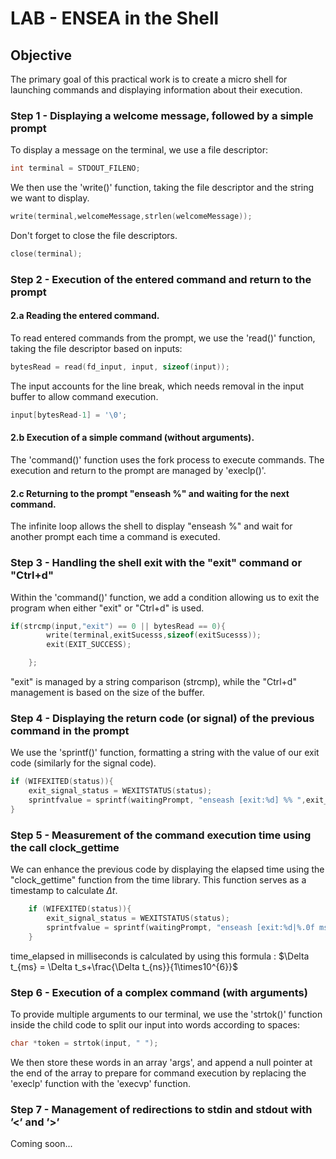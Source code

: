 # LAB - ENSEA in the Shell

## Objective

The primary goal of this practical work is to create a micro shell for launching commands and displaying information about their execution.

### Step 1 - Displaying a welcome message, followed by a simple prompt

To display a message on the terminal, we use a file descriptor:
```c
int terminal = STDOUT_FILENO;
```
We then use the 'write()' function, taking the file descriptor and the string we want to display.
```c
write(terminal,welcomeMessage,strlen(welcomeMessage));
```
Don't forget to close the file descriptors.
```c
close(terminal);
```

### Step 2 - Execution of the entered command and return to the prompt

#### 2.a Reading the entered command.
To read entered commands from the prompt, we use the 'read()' function, taking the file descriptor based on inputs:
```c
bytesRead = read(fd_input, input, sizeof(input));
```
The input accounts for the line break, which needs removal in the input buffer to allow command execution.
```c
input[bytesRead-1] = '\0';
```

#### 2.b Execution of a simple command (without arguments).

The 'command()' function uses the fork process to execute commands. The execution and return to the prompt are managed by 'execlp()'.


#### 2.c Returning to the prompt "enseash %" and waiting for the next command.
The infinite loop allows the shell to display "enseash %" and wait for another prompt each time a command is executed.

### Step 3 - Handling the shell exit with the "exit" command or "Ctrl+d"
Within the 'command()' function, we add a condition allowing us to exit the program when either "exit" or "Ctrl+d" is used.
```c
if(strcmp(input,"exit") == 0 || bytesRead == 0){   
        write(terminal,exitSucesss,sizeof(exitSucesss));
        exit(EXIT_SUCCESS);

    };
```
"exit" is managed by a string comparison (strcmp), while the "Ctrl+d" management is based on the size of the buffer.

### Step 4 - Displaying the return code (or signal) of the previous command in the prompt
We use the 'sprintf()' function, formatting a string with the value of our exit code (similarly for the signal code).
```c
if (WIFEXITED(status)){
    exit_signal_status = WEXITSTATUS(status);
    sprintfvalue = sprintf(waitingPrompt, "enseash [exit:%d] %% ",exit_signal_status);
}
```
### Step 5 - Measurement of the command execution time using the call clock_gettime
We can enhance the previous code by displaying the elapsed time using the "clock_gettime" function from the time library. This function serves as a timestamp to calculate $\Delta t$.
```c
    if (WIFEXITED(status)){
        exit_signal_status = WEXITSTATUS(status);
        sprintfvalue = sprintf(waitingPrompt, "enseash [exit:%d|%.0f ms] %% ",exit_signal_status,time_elapsed);
    }
```
time_elapsed in milliseconds is calculated by using this formula :
$\Delta t_{ms} = \Delta t_s+\frac{\Delta t_{ns}}{1\times10^{6}}$
### Step 6 - Execution of a complex command (with arguments)
To provide multiple arguments to our terminal, we use the 'strtok()' function inside the child code to split our input into words according to spaces:
```c
char *token = strtok(input, " ");
```
We then store these words in an array 'args', and append a null pointer at the end of the array to prepare for command execution by replacing the 'execlp' function with the 'execvp' function.
### Step 7 - Management of redirections to stdin and stdout with ’<’ and ’>’ 
Coming soon...